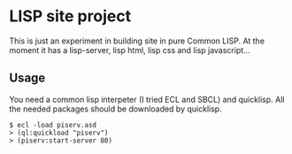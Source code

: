 LISP site project
=================

This is just an experiment in building site in pure Common LISP.
At the moment it has a lisp-server, lisp html, lisp css and lisp javascript…

Usage
-----

You need a common lisp interpeter (I tried ECL and SBCL) and quicklisp.
All the needed packages should be downloaded by quicklisp.

```
$ ecl -load piserv.asd
> (ql:quickload "piserv")
> (piserv:start-server 80)
```
